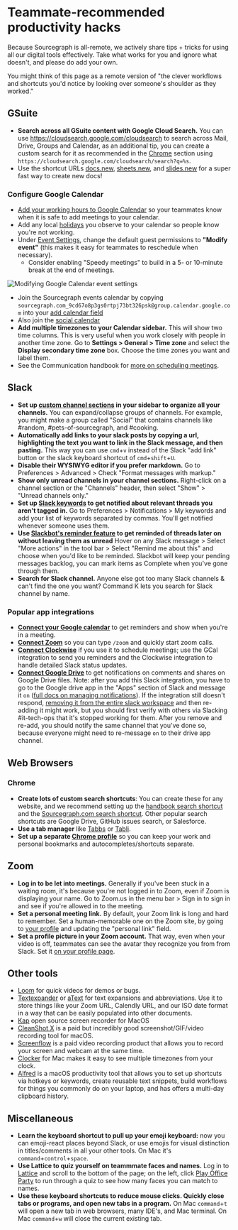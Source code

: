 # Teammate-recommended productivity hacks

Because Sourcegraph is all-remote, we actively share tips + tricks for using all our digital tools effectively. Take what works for you and ignore what doesn't, and please do add your own.

You might think of this page as a remote version of "the clever workflows and shortcuts you'd notice by looking over someone's shoulder as they worked."

## GSuite

- **Search across all GSuite content with Google Cloud Search.** You can use https://cloudsearch.google.com/cloudsearch to search across Mail, Drive, Groups and Calendar, as an additional tip, you can create a custom search for it as recommended in the [Chrome](#chrome) section using `https://cloudsearch.google.com/cloudsearch/search?q=%s`.
- Use the shortcut URLs [docs.new](http://docs.new), [sheets.new](http://sheets.new), and [slides.new](http://slides.new) for a super fast way to create new docs!

### Configure Google Calendar

- [Add your working hours to Google Calendar](https://calendar.google.com/calendar/r/settings) so your teammates know when it is safe to add meetings to your calendar.
- Add any local [holidays](../../people-ops/holidays.md) you observe to your calendar so people know you're not working.
- Under [Event Settings](https://calendar.google.com/calendar/u/0/r/settings), change the default guest permissions to **"Modify event"** (this makes it easy for teammates to reschedule when necessary).
  - Consider enabling "Speedy meetings" to build in a 5- or 10-minute break at the end of meetings.

![Modifying Google Calendar event settings](https://sourcegraphstatic.com/handbook/google-calendar-event-settings.png)

- Join the Sourcegraph events calendar by copying `sourcegraph.com_9cd67o8p3gs0rtpj73bt326psk@group.calendar.google.com` into your [add calendar field](https://calendar.google.com/calendar/u/0/r/settings/addcalendar?)
- Also join the [social calendar](../../company/remote/social_calendar.md)
- **Add multiple timezones to your Calendar sidebar.** This will show two time columns. This is very useful when you work closely with people in another time zone. Go to **Settings > General > Time zone** and select the **Display secondary time zone** box. Choose the time zones you want and label them.
- See the Communication handbook for [more on scheduling meetings](../../communication/index.md#scheduling-meetings-with-google-calendar).

## Slack

- **Set up [custom channel sections](https://slack.com/help/articles/360043207674-Organize-your-sidebar-with-custom-sections) in your sidebar to organize all your channels.** You can expand/collapse groups of channels. For example, you might make a group called "Social" that contains channels like #random, #pets-of-sourcegraph, and #cooking.
- **Automatically add links to your slack posts by copying a url, highlighting the text you want to link in the Slack message, and then pasting.** This way you can use `cmd`+`v` instead of the Slack "add link" button or the slack keyboard shortcut of `cmd`+`shift`+`U`.
- **Disable their WYSIWYG editor if you prefer markdown.** Go to Preferences > Advanced > Check "Format messages with markup."
- **Show only unread channels in your channel sections.** Right-click on a channel section or the "Channels" header, then select "Show" > "Unread channels only."
- **Set up [Slack keywords](https://slack.com/slack-tips/get-notified-when-someone-mentions-a-topic-you-care-about) to get notified about relevant threads you aren't tagged in.** Go to Preferences > Notifications > My keywords and add your list of keywords separated by commas. You'll get notified whenever someone uses them.
- **Use [Slackbot's reminder feature](https://slack.com/help/articles/208423427-Set-a-reminder#set-a-reminder-for-a-message) to get reminded of threads later on without leaving them as unread** Hover on any Slack message > Select "More actions" in the tool bar > Select "Remind me about this" and choose when you'd like to be reminded. Slackbot will keep your pending messages backlog, you can mark items as Complete when you've gone through them.
- **Search for Slack channel.** Anyone else got too many Slack channels & can't find the one you want? Command K lets you search for Slack channel by name. 

### Popular app integrations

- **[Connect your Google calendar](https://slack.com/app-pages/google-calendar)** to get reminders and show when you're in a meeting.
- **[Connect Zoom](https://sourcegraph.slack.com/apps/A5GE9BMQC-zoom)** so you can type `/zoom` and quickly start zoom calls.
- **[Connect Clockwise](https://www.getclockwise.com/)** if you use it to schedule meetings; use the GCal integration to send you reminders and the Clockwise integration to handle detailed Slack status updates.
- **[Connect Google Drive](https://sourcegraph.slack.com/services/B0250C3EWQ5)** to get notifications on comments and shares on Google Drive files. Note: after you add this Slack integration, you have to go to the Google drive app in the "Apps" section of Slack and message it `on` ([full docs on managing notifications](https://slack.com/help/articles/205875058-Google-Drive-for-Slack#manage-notifications)). If the integration still doesn't respond, [removing it from the entire slack workspace](https://sourcegraph.slack.com/services/B026KBZJGJC) and then re-adding it might work, but you should first verify with others via Slacking #it-tech-ops that it's stopped working for them. After you remove and re-add, you should notify the same channel that you've done so, because everyone might need to re-message `on` to their drive app channel.

## Web Browsers

### Chrome

- **Create lots of custom search shortcuts**: You can create these for any website, and we recommend setting up the [handbook search shortcut](../../handbook/handbook-tips.md#searching-the-handbook) and the [Sourcegraph.com search shortcut](https://docs.sourcegraph.com/integration/browser_search_engine#google-chrome). Other popular search shortcuts are Google Drive, GitHub issues search, or Salesforce.
- **Use a tab manager** like [Tabbs](https://chrome.google.com/webstore/detail/tabbs/cicnbbdlbjaoioilpbdioeeaockgbhfi) or [Tabli](https://chrome.google.com/webstore/detail/tabli/igeehkedfibbnhbfponhjjplpkeomghi).
- **Set up a separate [Chrome profile](https://support.google.com/chrome/answer/2364824?co=GENIE.Platform%3DDesktop&hl=en)** so you can keep your work and personal bookmarks and autocompletes/shortcuts separate.

## Zoom

- **Log in to be let into meetings.** Generally if you've been stuck in a waiting room, it's because you're not logged in to Zoom, even if Zoom is displaying your name. Go to Zoom.us in the menu bar > Sign in to sign in and see if you're allowed in to the meeting.
- **Set a personal meeting link.** By default, your Zoom link is long and hard to remember. Set a human-memorable one on the Zoom site, by going to [your profile](https://zoom.us/profile) and updating the "personal link" field.
- **Set a profile picture in your Zoom account.** That way, even when your video is off, teammates can see the avatar they recognize you from from Slack. Set it [on your profile page](https://zoom.us/profile).

## Other tools

- [Loom](https://loom.com) for quick videos for demos or bugs.
- [Textexpander](https://textexpander.com) or [aText](https://www.trankynam.com/atext/) for text expansions and abbreviations. Use it to store things like your Zoom URL, Calendly URL, and our ISO date format in a way that can be easily populated into other documents.
- [Kap](https://getkap.co/) open source screen recorder for MacOS
- [CleanShot X](https://cleanshot.com/) is a paid but incredibly good screenshot/GIF/video recording tool for macOS.
- [Screenflow](http://www.telestream.net/screenflow/overview.htm) is a paid video recording product that allows you to record your screen and webcam at the same time.
- [Clocker](https://apps.apple.com/us/app/clocker/id1056643111?mt=12) for Mac makes it easy to see multiple timezones from your clock.
- [Alfred](https://www.alfredapp.com/) is a macOS productivity tool that allows you to set up shortcuts via hotkeys or keywords, create reusable text snippets, build workflows for things you commonly do on your laptop, and has offers a multi-day clipboard history.

## Miscellaneous

- **Learn the keyboard shortcut to pull up your emoji keyboard:** now you can emoji-react places beyond Slack, or use emojis for visual distinction in titles/comments in all your other tools. On Mac it's `command`+`control`+`space`.
- **Use Lattice to quiz yourself on teammmate faces and names.** Log in to [Lattice](https://sourcegraph.latticehq.com/) and scroll to the bottom of the page; on the left, click [Play Office Party](https://sourcegraph.latticehq.com/office-party) to run through a quiz to see how many faces you can match to names.
- **Use these keyboard shortcuts to reduce mouse clicks. Quickly close tabs or programs, and open new tabs in a program.** On Mac `command`+`t` will open a new tab in web browsers, many IDE's, and Mac terminal. On Mac `command`+`w` will close the current existing tab.
